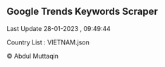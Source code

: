 

## Google Trends Keywords Scraper 
 
Last Update 28-01-2023 , 09:49:44

Country List :
VIETNAM.json



© Abdul Muttaqin 
